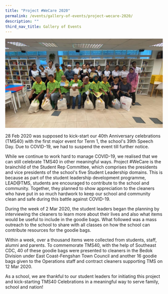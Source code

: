 ```yaml
---
title: "Project #WeCare 2020"
permalink: /events/gallery-of-events/project-wecare-2020/
description: ""
third_nav_title: Gallery of Events
---
```

![](/images/project%20we%20care.jpg)

28 Feb 2020 was supposed to kick-start our 40th Anniversary celebrations (TMS40) with the first major event for Term 1, the school's 39th Speech Day. Due to COVID-19, we had to suspend the event till further notice.

  

While we continue to work hard to manage COVID-19, we realised that we can still celebrate TMS40 in other meaningful ways. Project #WeCare is the brainchild of the Student Rep Committee, which comprises the presidents and vice presidents of the school's five Student Leadership domains. This is because as part of the student leadership development programme, LEAD@TMS, students are encouraged to contribute to the school and community. Together, they planned to show appreciation to the cleaners who have put in so much hardwork to keep our school and community clean and safe during this battle against COVID-19.

  

During the week of 2 Mar 2020, the student leaders began the planning by interviewing the cleaners to learn more about their lives and also what items would be useful to include in the goodie bags. What followed was a mass outreach to the school to share with all classes on how the school can contribute resources for the goodie bags.

  

Within a week, over a thousand items were collected from students, staff, alumni and parents. To commemorate TMS40, with the help of Southeast CDC, 40 of these goodie bags were presented to cleaners in the Bedok Division under East Coast-Fengshan Town Council and another 16 goodie bags given to the Operations staff and contract cleaners supporting TMS on 12 Mar 2020.

  

As a school, we are thankful to our student leaders for initiating this project and kick-starting TMS40 Celebrations in a meaningful way to serve family, school and nation!